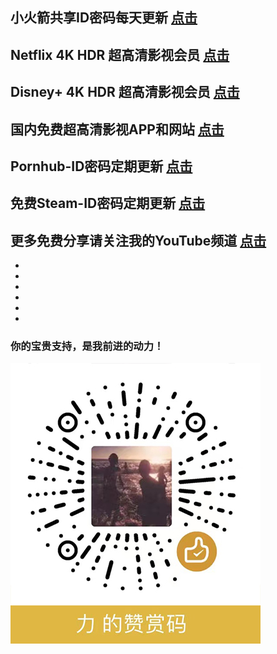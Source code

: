 
## __小火箭共享ID密码每天更新  [点击](https://github.com/raoli1986/Free-ID "悬停显示")__


## __Netflix 4K HDR 超高清影视会员  [点击](https://github.com/raoli1986/Netflix-ID "悬停显示")__


## __Disney+ 4K HDR 超高清影视会员  [点击](https://github.com/raoli1986/Disney-Plus-ID "悬停显示")__


## __国内免费超高清影视APP和网站  [点击](https://github.com/raoli1986/Free-Movie "悬停显示")__


## __Pornhub-ID密码定期更新  [点击](https://github.com/raoli1986/Pornhub-ID "悬停显示")__


## __免费Steam-ID密码定期更新  [点击](https://github.com/raoli1986/Steam-ID "悬停显示")__


## __更多免费分享请关注我的YouTube频道  [点击](https://www.youtube.com/channel/UCXPSzwcs0pspPTAI2rcaBgQ "悬停显示")__


-
-
-
-
-
-







   ### 你的宝贵支持，是我前进的动力！

![weixin](/weixinS.jpg)
